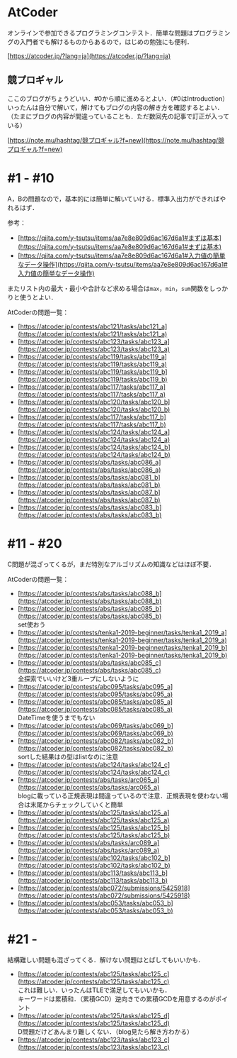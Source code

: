 # AtCoder

オンラインで参加できるプログラミングコンテスト．簡単な問題はプログラミングの入門者でも解けるものからあるので，はじめの勉強にも便利．

[https://atcoder.jp/?lang=ja](https://atcoder.jp/?lang=ja)

## 競プロギャル

ここのブログがちょうどいい．#0から順に進めるとよい．（#0はIntroduction）  
いったんは自分で解いて，解けてもブログの内容の解き方を確認するとよい．（たまにブログの内容が間違っていることも．ただ数回先の記事で訂正が入っている）

[https://note.mu/hashtag/競プロギャル?f=new](https://note.mu/hashtag/競プロギャル?f=new)

# #1 - #10

A，Bの問題なので，基本的には簡単に解いていける．標準入出力ができればやれるはず．

参考：
* [https://qiita.com/y-tsutsu/items/aa7e8e809d6ac167d6a1#まずは基本](https://qiita.com/y-tsutsu/items/aa7e8e809d6ac167d6a1#まずは基本)  
* [https://qiita.com/y-tsutsu/items/aa7e8e809d6ac167d6a1#入力値の簡単なデータ操作](https://qiita.com/y-tsutsu/items/aa7e8e809d6ac167d6a1#入力値の簡単なデータ操作)

またリスト内の最大・最小や合計など求める場合は`max`，`min`，`sum`関数をしっかりと使うとよい．

AtCoderの問題一覧：
* [https://atcoder.jp/contests/abc121/tasks/abc121_a](https://atcoder.jp/contests/abc121/tasks/abc121_a)
* [https://atcoder.jp/contests/abc123/tasks/abc123_a](https://atcoder.jp/contests/abc123/tasks/abc123_a)
* [https://atcoder.jp/contests/abc119/tasks/abc119_a](https://atcoder.jp/contests/abc119/tasks/abc119_a)
* [https://atcoder.jp/contests/abc119/tasks/abc119_b](https://atcoder.jp/contests/abc119/tasks/abc119_b)
* [https://atcoder.jp/contests/abc117/tasks/abc117_a](https://atcoder.jp/contests/abc117/tasks/abc117_a)
* [https://atcoder.jp/contests/abc120/tasks/abc120_b](https://atcoder.jp/contests/abc120/tasks/abc120_b)
* [https://atcoder.jp/contests/abc117/tasks/abc117_b](https://atcoder.jp/contests/abc117/tasks/abc117_b)
* [https://atcoder.jp/contests/abc124/tasks/abc124_a](https://atcoder.jp/contests/abc124/tasks/abc124_a)
* [https://atcoder.jp/contests/abc124/tasks/abc124_b](https://atcoder.jp/contests/abc124/tasks/abc124_b)
* [https://atcoder.jp/contests/abs/tasks/abc086_a](https://atcoder.jp/contests/abs/tasks/abc086_a)
* [https://atcoder.jp/contests/abs/tasks/abc081_b](https://atcoder.jp/contests/abs/tasks/abc081_b)
* [https://atcoder.jp/contests/abs/tasks/abc087_b](https://atcoder.jp/contests/abs/tasks/abc087_b)
* [https://atcoder.jp/contests/abs/tasks/abc083_b](https://atcoder.jp/contests/abs/tasks/abc083_b)

# #11 - #20

C問題が混ざってくるが，まだ特別なアルゴリズムの知識などはほぼ不要．

AtCoderの問題一覧：
* [https://atcoder.jp/contests/abs/tasks/abc088_b](https://atcoder.jp/contests/abs/tasks/abc088_b)
* [https://atcoder.jp/contests/abs/tasks/abc085_b](https://atcoder.jp/contests/abs/tasks/abc085_b)  
set使おう
* [https://atcoder.jp/contests/tenka1-2019-beginner/tasks/tenka1_2019_a](https://atcoder.jp/contests/tenka1-2019-beginner/tasks/tenka1_2019_a)
* [https://atcoder.jp/contests/tenka1-2019-beginner/tasks/tenka1_2019_b](https://atcoder.jp/contests/tenka1-2019-beginner/tasks/tenka1_2019_b)
* [https://atcoder.jp/contests/abs/tasks/abc085_c](https://atcoder.jp/contests/abs/tasks/abc085_c)  
全探索でいいけど3重ループにしないように
* [https://atcoder.jp/contests/abc095/tasks/abc095_a](https://atcoder.jp/contests/abc095/tasks/abc095_a)
* [https://atcoder.jp/contests/abc085/tasks/abc085_a](https://atcoder.jp/contests/abc085/tasks/abc085_a)  
DateTimeを使うまでもない
* [https://atcoder.jp/contests/abc069/tasks/abc069_b](https://atcoder.jp/contests/abc069/tasks/abc069_b)
* [https://atcoder.jp/contests/abc082/tasks/abc082_b](https://atcoder.jp/contests/abc082/tasks/abc082_b)  
sortした結果はの型はlistなのに注意
* [https://atcoder.jp/contests/abc124/tasks/abc124_c](https://atcoder.jp/contests/abc124/tasks/abc124_c)
* [https://atcoder.jp/contests/abs/tasks/arc065_a](https://atcoder.jp/contests/abs/tasks/arc065_a)  
blogに載っている正規表現は間違っているので注意．正規表現を使わない場合は末尾からチェックしていくと簡単
* [https://atcoder.jp/contests/abc125/tasks/abc125_a](https://atcoder.jp/contests/abc125/tasks/abc125_a)
* [https://atcoder.jp/contests/abc125/tasks/abc125_b](https://atcoder.jp/contests/abc125/tasks/abc125_b)
* [https://atcoder.jp/contests/abs/tasks/arc089_a](https://atcoder.jp/contests/abs/tasks/arc089_a)
* [https://atcoder.jp/contests/abc102/tasks/abc102_b](https://atcoder.jp/contests/abc102/tasks/abc102_b)
* [https://atcoder.jp/contests/abc113/tasks/abc113_b](https://atcoder.jp/contests/abc113/tasks/abc113_b)
* [https://atcoder.jp/contests/abc072/submissions/5425918](https://atcoder.jp/contests/abc072/submissions/5425918)
* [https://atcoder.jp/contests/abc053/tasks/abc053_b](https://atcoder.jp/contests/abc053/tasks/abc053_b)

# #21 -

結構難しい問題も混ざってくる．解けない問題はとばしてもいいかも．

* [https://atcoder.jp/contests/abc125/tasks/abc125_c](https://atcoder.jp/contests/abc125/tasks/abc125_c)  
これは難しい．いったんはTLEで満足してもいいかも．  
キーワードは累積和．（累積GCD）逆向きでの累積GCDを用意するのがポイント
* [https://atcoder.jp/contests/abc125/tasks/abc125_d](https://atcoder.jp/contests/abc125/tasks/abc125_d)  
D問題だけどあんまり難しくない．（blog見たら解き方わかる）
* [https://atcoder.jp/contests/abc123/tasks/abc123_c](https://atcoder.jp/contests/abc123/tasks/abc123_c)
